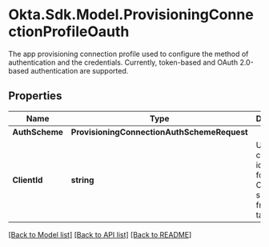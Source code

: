 # Okta.Sdk.Model.ProvisioningConnectionProfileOauth
The app provisioning connection profile used to configure the method of authentication and the credentials. Currently, token-based and OAuth 2.0-based authentication are supported. 

## Properties

Name | Type | Description | Notes
------------ | ------------- | ------------- | -------------
**AuthScheme** | **ProvisioningConnectionAuthSchemeRequest** |  | 
**ClientId** | **string** | Unique client identifier for the OAuth 2.0 service app from the target org | 

[[Back to Model list]](../README.md#documentation-for-models) [[Back to API list]](../README.md#documentation-for-api-endpoints) [[Back to README]](../README.md)

